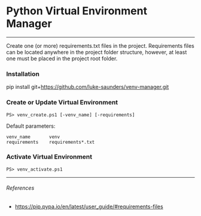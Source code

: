 # Python Virtual Environment Manager

---

Create one (or more) requirements.txt files in the project.  Requirements files can be located anywhere in the project folder structure, however, at least one must be placed in the project root folder.

### Installation

pip install git+https://github.com/luke-saunders/venv-manager.git

### Create or Update Virtual Environment

    PS> venv_create.ps1 [-venv_name] [-requirements]

Default parameters:

    venv_name       venv
    requirements    requirements*.txt

### Activate Virtual Environment

    PS> venv_activate.ps1

---

###### References
- https://pip.pypa.io/en/latest/user_guide/#requirements-files

